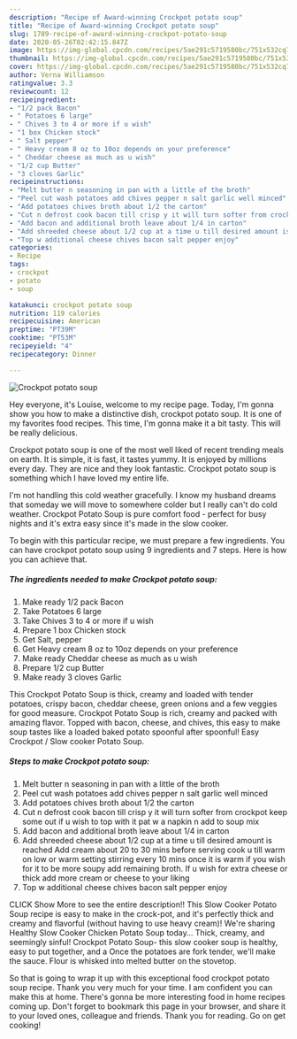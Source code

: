 ```yaml
---
description: "Recipe of Award-winning Crockpot potato soup"
title: "Recipe of Award-winning Crockpot potato soup"
slug: 1789-recipe-of-award-winning-crockpot-potato-soup
date: 2020-05-26T02:42:15.847Z
image: https://img-global.cpcdn.com/recipes/5ae291c5719580bc/751x532cq70/crockpot-potato-soup-recipe-main-photo.jpg
thumbnail: https://img-global.cpcdn.com/recipes/5ae291c5719580bc/751x532cq70/crockpot-potato-soup-recipe-main-photo.jpg
cover: https://img-global.cpcdn.com/recipes/5ae291c5719580bc/751x532cq70/crockpot-potato-soup-recipe-main-photo.jpg
author: Verna Williamson
ratingvalue: 3.3
reviewcount: 12
recipeingredient:
- "1/2 pack Bacon"
- " Potatoes 6 large"
- " Chives 3 to 4 or more if u wish"
- "1 box Chicken stock"
- " Salt pepper"
- " Heavy cream 8 oz to 10oz depends on your preference"
- " Cheddar cheese as much as u wish"
- "1/2 cup Butter"
- "3 cloves Garlic"
recipeinstructions:
- "Melt butter n seasoning in pan with a little of the broth"
- "Peel cut wash potatoes add chives pepper n salt garlic well minced"
- "Add potatoes chives broth about 1/2 the carton"
- "Cut n defrost cook bacon till crisp y it will turn softer from crockpot keep some out if u wish to top with it pat w a napkin n add to soup mix"
- "Add bacon and additional broth leave about 1/4 in carton"
- "Add shreeded cheese about 1/2 cup at a time u till desired amount is reached Add cream about 20 to 30 mins before serving cook u till warm on low or warm setting stirring every 10 mins once it is warm if you wish for it to be more soupy add remaining broth. If u wish for extra cheese or thick add more cream or cheese to your liking"
- "Top w additional cheese chives bacon salt pepper enjoy"
categories:
- Recipe
tags:
- crockpot
- potato
- soup

katakunci: crockpot potato soup 
nutrition: 119 calories
recipecuisine: American
preptime: "PT39M"
cooktime: "PT53M"
recipeyield: "4"
recipecategory: Dinner

---
```



![Crockpot potato soup](https://img-global.cpcdn.com/recipes/5ae291c5719580bc/751x532cq70/crockpot-potato-soup-recipe-main-photo.jpg)

Hey everyone, it's Louise, welcome to my recipe page. Today, I'm gonna show you how to make a distinctive dish, crockpot potato soup. It is one of my favorites food recipes. This time, I'm gonna make it a bit tasty. This will be really delicious.

Crockpot potato soup is one of the most well liked of recent trending meals on earth. It is simple, it is fast, it tastes yummy. It is enjoyed by millions every day. They are nice and they look fantastic. Crockpot potato soup is something which I have loved my entire life.

I&#39;m not handling this cold weather gracefully. I know my husband dreams that someday we will move to somewhere colder but I really can&#39;t do cold weather. Crockpot Potato Soup is pure comfort food - perfect for busy nights and it&#39;s extra easy since it&#39;s made in the slow cooker.


To begin with this particular recipe, we must prepare a few ingredients. You can have crockpot potato soup using 9 ingredients and 7 steps. Here is how you can achieve that.

<!--inarticleads1-->

##### The ingredients needed to make Crockpot potato soup:

1. Make ready 1/2 pack Bacon
1. Take  Potatoes 6 large
1. Take  Chives 3 to 4 or more if u wish
1. Prepare 1 box Chicken stock
1. Get  Salt, pepper
1. Get  Heavy cream 8 oz to 10oz depends on your preference
1. Make ready  Cheddar cheese as much as u wish
1. Prepare 1/2 cup Butter
1. Make ready 3 cloves Garlic


This Crockpot Potato Soup is thick, creamy and loaded with tender potatoes, crispy bacon, cheddar cheese, green onions and a few veggies for good measure. Crockpot Potato Soup is rich, creamy and packed with amazing flavor. Topped with bacon, cheese, and chives, this easy to make soup tastes like a loaded baked potato spoonful after spoonful! Easy Crockpot / Slow cooker Potato Soup. 

<!--inarticleads2-->

##### Steps to make Crockpot potato soup:

1. Melt butter n seasoning in pan with a little of the broth
1. Peel cut wash potatoes add chives pepper n salt garlic well minced
1. Add potatoes chives broth about 1/2 the carton
1. Cut n defrost cook bacon till crisp y it will turn softer from crockpot keep some out if u wish to top with it pat w a napkin n add to soup mix
1. Add bacon and additional broth leave about 1/4 in carton
1. Add shreeded cheese about 1/2 cup at a time u till desired amount is reached Add cream about 20 to 30 mins before serving cook u till warm on low or warm setting stirring every 10 mins once it is warm if you wish for it to be more soupy add remaining broth. If u wish for extra cheese or thick add more cream or cheese to your liking
1. Top w additional cheese chives bacon salt pepper enjoy


CLICK Show More to see the entire description!! This Slow Cooker Potato Soup recipe is easy to make in the crock-pot, and it&#39;s perfectly thick and creamy and flavorful (without having to use heavy cream)! We&#39;re sharing Healthy Slow Cooker Chicken Potato Soup today… Thick, creamy, and seemingly sinful! Crockpot Potato Soup- this slow cooker soup is healthy, easy to put together, and a Once the potatoes are fork tender, we&#39;ll make the sauce. Flour is whisked into melted butter on the stovetop. 

So that is going to wrap it up with this exceptional food crockpot potato soup recipe. Thank you very much for your time. I am confident you can make this at home. There's gonna be more interesting food in home recipes coming up. Don't forget to bookmark this page in your browser, and share it to your loved ones, colleague and friends. Thank you for reading. Go on get cooking!
